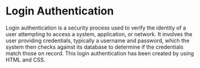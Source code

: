 # Login Authentication
 Login authentication is a security process used to verify the identity of a user attempting to access a system, application, or network. It involves the user providing credentials, typically a username and password, which the system then checks against its database to determine if the credentials match those on record. This login authentication has been created by using HTML and CSS.
